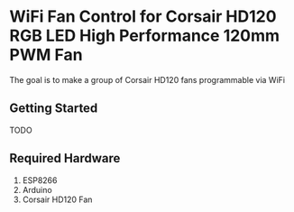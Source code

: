 # WiFi Fan Control for Corsair HD120 RGB LED High Performance 120mm PWM Fan

The goal is to make a group of Corsair HD120 fans programmable via WiFi

## Getting Started

TODO

## Required Hardware

1. ESP8266
1. Arduino
1. Corsair HD120 Fan

